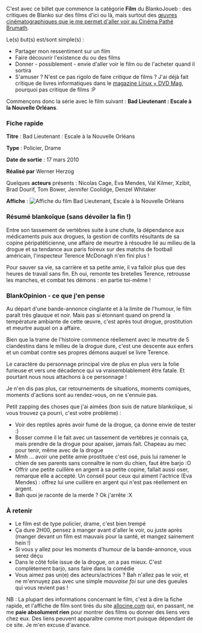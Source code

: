 C'est avec ce billet que commence la catégorie **Film** du BlankoJoueb : des critiques de Blanko sur des films d'ici ou là, mais surtout des [œuvres cinématographiques que je me permet d'aller voir au Cinéma Pathé Brumath](/wiki/doku.php?id=cartelepass#films_vus_avec_la_carte "Connaître la liste des films que Blanko est allé voir au cinéma").

Le(s) but(s) est/sont simple(s) : 

  * Partager mon ressentiment sur un film
  * Faire découvrir l'existence du ou des films
  * Donner - possiblement - envie d'aller voir le film ou de l'acheter quand il sortira
  * S'amuser ? N'est ce pas rigolo de faire *critique* de films ? J'ai déjà fait critique de livres informatiques dans le [magazine Linux + DVD Mag](http://lpmagazine.org/ "Se rendre sur la page officielle de Linux+ DVD Magazine"), pourquoi pas critique de films :P 

Commençons donc la série avec le film suivant : **Bad Lieutenant : Escale à la Nouvelle Orléans**.

### Fiche rapide

**Titre** : Bad Lieutenant : Escale à la Nouvelle Orléans

**Type** : Policier, Drame

**Date de sortie** : 17 mars 2010

**Réalisé par** Werner Herzog

Quelques **acteurs** présents : Nicolas Cage, Eva Mendes, Val Kilmer, Xzibit, Brad Dourif, Tom Bower, Jennifer Coolidge, Denzel Whitaker

**Affiche** : ![Affiche du film Bad Lieutenant, Escale à la Nouvelle Orléans](http://images.allocine.fr/r_160_214/b_1_cfd7e1/medias/nmedia/18/71/67/28/19237055.jpg "Affiche du film")

### Résumé blankoïque (sans dévoiler la fin !)

Entre son tassement de vertèbres suite à une chute, la dépendance aux médicaments puis aux drogues, la gestion de conflits résultants de sa copine péripatéticienne, une affaire de meurtre à résoudre lié au milieu de la drogue et sa tendance aux paris foireux sur des matchs de football américain, l'inspecteur Terence McDonagh n'en fini plus !

Pour sauver sa vie, sa carrière et sa petite amie, il va falloir plus que des heures de travail sans fin. Eh oui, remonte tes bretelles Terence, retrousse les manches, et combat tes démons : en partie toi-même !

### BlankOpinion - ce que j'en pense

Au départ d'une bande-annonce cinglante et à la limite de l'humour, le film paraît très glauque et noir. Mais pas si étonnant quand on prend la température ambiante de cette œuvre, c'est après tout drogue, prostitution et meurtre auquel on a affaire.

Bien que la trame de l'histoire commence réellement avec le meurtre de 5 clandestins dans le milieu de la drogue dure, c'est une descente aux enfers et un combat contre ses propres démons auquel se livre Terence.

Le caractère du personnage principal vire de plus en plus vers la folie furieuse et vers une décadence qui va vraisemblablement être fatale. Et pourtant nous nous attachons à ce personnage !

Je n'en dis pas plus, car retournements de situations, moments comiques, moments d'actions sont au rendez-vous, on ne s'ennuie pas.

Petit zapping des choses que j'ai aimées (bon suis de nature blankoïque, si vous trouvez ça pourri, c'est votre problème) : 

  * Voir des reptiles après avoir fumé de la drogue, ça donne envie de tester :) 
  * Bosser comme il le fait avec un tassement de vertèbres je connais ça, mais prendre de la drogue pour apaiser, jamais fait. Chapeau au mec pour tenir, même avec de la drogue
  * Mmh … avoir une petite amie prostituée c'est osé, puis lui ramener le chien de ses parents sans connaître le nom du chien, faut être barjo :O 
  * Offrir une petite cuillère en argent à sa petite copine, fallait aussi oser, remarque elle a accepté. Un conseil pour ceux qui aiment l'actrice (Eva Mendes) : offrez lui une cuillère en argent qui n'est pas réellement en argent.
  * Bah quoi je raconte de la merde ? Ok j'arrête :X 

### À retenir

  * Le film est de type policier, drame, c'est bien trempé
  * Ça dure 2H00, pensez à manger avant d'aller le voir, ou juste après (manger devant un film est mauvais pour la santé, et mangez sainement hein !)
  * Si vous y allez pour les moments d'humour de la bande-annonce, vous serez déçu
  * Dans le côté folie issue de la drogue, on a pas mieux. C'est complètement barjo, sans faire dans la comédie
  * Vous aimez pas un(e) des acteurs/actrices ? Bah n'allez pas le voir, et ne m'ennuyez pas avec une simple *mauvaise foi* sur une des gueules qui vous revient pas !

NB : La plupart des informations concernant le film, c'est à dire la fiche rapide, et l'affiche de film sont tirés du site [allocine.com](http://www.allocine.fr/ "Se rendre sur le site Allocine, site sur l'actualité du cinéma, des films, des séries TV, etc.") qui, en passant, ne me **paie absolument rien** pour montrer des films ou donner des liens vers chez eux. Des liens peuvent apparaître comme mort puisque dépendant de ce site. Je m'en excuse d'avance.

